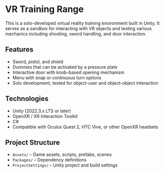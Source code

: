 # VR Training Range

This is a solo-developed virtual reality training environment built in Unity. It serves as a sandbox for interacting with VR objects and testing various mechanics including shooting, sword handling, and door interaction.

##  Features

-  Sword,  pistol, and  shield
-  Dummies that can be activated by a pressure plate
-  Interactive door with knob-based opening mechanism
-  Menu with snap or continuous turn options
-  Solo development, tested for object-user and object-object interaction

##  Technologies

- Unity (2022.3.x LTS or later)
- OpenXR / XR Interaction Toolkit
- C#
- Compatible with Oculus Quest 2, HTC Vive, or other OpenXR headsets

##  Project Structure

- `Assets/` – Game assets, scripts, prefabs, scenes
- `Packages/` – Dependency definitions
- `ProjectSettings/` – Unity project and build settings
